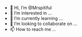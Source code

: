 - 👋 Hi, I’m @Mrspitiful
- 👀 I’m interested in ...
- 🌱 I’m currently learning ...
- 💞️ I’m looking to collaborate on ...
- 📫 How to reach me ...

<!---
Mrspitiful/Mrspitiful is a ✨ special ✨ repository because its `README.md` (this file) appears on your GitHub profile.
You can click the Preview link to take a look at your changes.
--->

